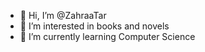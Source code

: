 - 👋 Hi, I’m @ZahraaTar
- 👀 I’m interested in books and novels
- 🌱 I’m currently learning Computer Science


<!---
ZahraaTar/ZahraaTar is a ✨ special ✨ repository because its `README.md` (this file) appears on your GitHub profile.
You can click the Preview link to take a look at your changes.
--->
